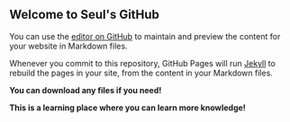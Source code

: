 ## Welcome to Seul's GitHub

You can use the [editor on GitHub](https://github.com/Seul0725/learnNote/edit/master/README.md) to maintain and preview the content for your website in Markdown files.

Whenever you commit to this repository, GitHub Pages will run [Jekyll](https://jekyllrb.com/) to rebuild the pages in your site, from the content in your Markdown files.

**You can download any files if you need!**

**This is a learning place where you can learn more knowledge!**
